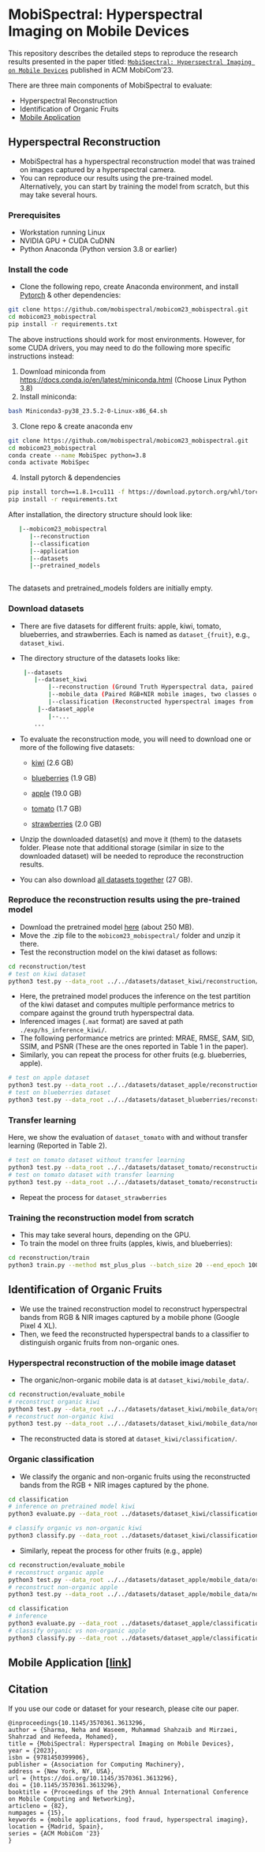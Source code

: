 # MobiSpectral: Hyperspectral Imaging on Mobile Devices
This repository describes the detailed steps to reproduce the research results presented in the paper titled: 
[``MobiSpectral: Hyperspectral Imaging on Mobile Devices``](https://dl.acm.org/doi/10.1145/3570361.3613296) published in ACM MobiCom'23. 

There are three main components of MobiSpectral to evaluate: 
- Hyperspectral Reconstruction
- Identification of Organic Fruits 
- [Mobile Application](https://github.com/mobispectral/MobiSpectral-Android)

## Hyperspectral Reconstruction
- MobiSpectral has a hyperspectral reconstruction model that was trained on images captured by a hyperspectral camera.
- You can reproduce our results using the pre-trained model. Alternatively, you can start by training the model from scratch, but this may take several hours.
  
### Prerequisites
- Workstation running Linux
- NVIDIA GPU + CUDA CuDNN
- Python Anaconda (Python version 3.8 or earlier) 

### Install the code 
- Clone the following repo, create Anaconda environment, and install [Pytorch](https://pytorch.org/get-started/previous-versions/) & other dependencies:
```bash
git clone https://github.com/mobispectral/mobicom23_mobispectral.git
cd mobicom23_mobispectral
pip install -r requirements.txt
```

The above instructions should work for most environments. However, for some CUDA drivers, you may need to do the following more specific instructions instead: 

1. Download miniconda from https://docs.conda.io/en/latest/miniconda.html  (Choose Linux Python 3.8)
2. Install miniconda:
```bash
bash Miniconda3-py38_23.5.2-0-Linux-x86_64.sh
```

3. Clone repo & create anaconda env
  ```bash
  git clone https://github.com/mobispectral/mobicom23_mobispectral.git
  cd mobicom23_mobispectral
  conda create --name MobiSpec python=3.8
  conda activate MobiSpec
```

4. Install pytorch & dependencies
  ```bash
  pip install torch==1.8.1+cu111 -f https://download.pytorch.org/whl/torch_stable.html
  pip install -r requirements.txt
 ```


After installation, the directory structure should look like:

```bash
   |--mobicom23_mobispectral
      |--reconstruction
      |--classification
      |--application 
      |--datasets
      |--pretrained_models
  
```
The datasets and pretrained_models folders are initially empty. 

### Download datasets
- There are five datasets for different fruits: apple, kiwi, tomato, blueberries, and strawberries. Each is named as ``dataset_{fruit}``, e.g., ``dataset_kiwi``. 
- The directory structure of the datasets looks like: 
  ```bash
   |--datasets
      |--dataset_kiwi
          |--reconstruction (Ground Truth Hyperspectral data, paired to RGB+NIR)
          |--mobile_data (Paired RGB+NIR mobile images, two classes organic/non-organic)
          |--classification (Reconstructed hyperspectral images from mobile images)
       |--dataset_apple
          |--...
      ... 
  ```
- To evaluate the reconstruction mode, you will need to download one or more of the following five datasets:

     - [kiwi](https://drive.google.com/file/d/1PHsMs3TtQYg-VmhrJKfy-jzplUgHNDWx/view) (2.6 GB)
  
    - [blueberries](https://drive.google.com/file/d/1PF-yzTW3ao6ZACLPlOeO_Z-qiUkBcxz3/view) (1.9 GB)

    - [apple](https://drive.google.com/file/d/1PFiOQtyRwSCSV6gIpfZ9beoyWQDgsZN1/view) (19.0 GB)
    
    - [tomato](https://drive.google.com/file/d/1PELLiBpeNmgrQHDeuWdWWvCMfBt4dk9r/view) (1.7 GB)
  
    - [strawberries](https://drive.google.com/file/d/1PI5505giSb4LLBTVCMvT318wWONPkJEZ/view) (2.0 GB)

- Unzip the downloaded dataset(s) and move it (them) to the datasets folder. Please note that additional storage (similar in size to the downloaded dataset) will be needed to reproduce the reconstruction results.
   
- You can also download [all datasets together](https://doi.org/10.20383/103.0811) (27 GB). 

 
### Reproduce the reconstruction results using the pre-trained model
- Download the pretrained model [here](https://drive.google.com/file/d/1P7LcvEvrV-8Mr-QzyuqN9v5f5jzyb_a-/view) (about 250 MB).
- Move the .zip file to the ```mobicom23_mobispectral/``` folder and unzip it there.
- Test the reconstruction model on the kiwi dataset as follows: 
```bash
cd reconstruction/test
# test on kiwi dataset 
python3 test.py --data_root ../../datasets/dataset_kiwi/reconstruction/  --method mst_plus_plus --pretrained_model_path ../../pretrained_models/mst_apple_kiwi_blue_68ch.pth --outf ./exp/hs_inference_kiwi/  --gpu_id 0
```
- Here, the pretrained model produces the inference on the test partition of the kiwi dataset and computes multiple performance metrics to compare against the ground truth hyperspectral data.
- Inferenced images (```.mat``` format) are saved at path ```./exp/hs_inference_kiwi/```.
- The following performance metrics are printed: MRAE, RMSE, SAM, SID, SSIM, and PSNR (These are the ones reported in Table 1 in the paper). 
- Similarly, you can repeat the process for other fruits (e.g. blueberries, apple).
```bash
# test on apple dataset 
python3 test.py --data_root ../../datasets/dataset_apple/reconstruction/  --method mst_plus_plus --pretrained_model_path ../../pretrained_models/mst_apple_kiwi_blue_68ch.pth --outf ./exp/hs_inference_apple/  --gpu_id 0
# test on blueberries dataset 
python3 test.py --data_root ../../datasets/dataset_blueberries/reconstruction/  --method mst_plus_plus --pretrained_model_path ../../pretrained_models/mst_apple_kiwi_blue_68ch.pth --outf ./exp/hs_inference_blueberries/  --gpu_id 0
```
### Transfer learning 
Here, we show the evaluation of ``dataset_tomato`` with and without transfer learning (Reported in Table 2). 
```bash
# test on tomato dataset without transfer learning
python3 test.py --data_root ../../datasets/dataset_tomato/reconstruction/  --method mst_plus_plus --pretrained_model_path ../../pretrained_models/mst_apple_kiwi_blue_68ch.pth --outf ./exp/hs_inference_tomato/  --gpu_id 0
# test on tomato dataset with transfer learning
python3 test.py --data_root ../../datasets/dataset_tomato/reconstruction/  --method mst_plus_plus --pretrained_model_path ../../pretrained_models/mst_tomato_transfer_68ch.pth --outf ./exp/hs_inference_tomato/  --gpu_id 0
```
- Repeat the process for ``dataset_strawberries``

### Training the reconstruction model from scratch
- This may take several hours, depending on the GPU.
- To train the model on three fruits (apples, kiwis, and blueberries):
```bash
cd reconstruction/train
python3 train.py --method mst_plus_plus --batch_size 20 --end_epoch 100 --init_lr 4e-4 --outf ./exp/mst_apple_kiwi_blue/ --data_root1 ../../datasets/dataset_apple/reconstruction/ --data_root2 ../../datasets/dataset_kiwi/reconstruction/ --data_root3 ../../datasets/dataset_blueberries/reconstruction/ --patch_size 64 --stride 64 --gpu_id 0
```

## Identification of Organic Fruits
- We use the trained reconstruction model to reconstruct hyperspectral bands from RGB & NIR images captured by a mobile phone (Google Pixel 4 XL).
- Then, we feed the reconstructed hyperspectral bands to a classifier to distinguish organic fruits from non-organic ones. 

### Hyperspectral reconstruction of the mobile image dataset 
- The organic/non-organic mobile data is at ```dataset_kiwi/mobile_data/```.
```bash
cd reconstruction/evaluate_mobile
# reconstruct organic kiwi
python3 test.py --data_root ../../datasets/dataset_kiwi/mobile_data/organic/  --method mst_plus_plus --pretrained_model_path ../../pretrained_models/mst_apple_kiwi_blue_68ch.pth --outf ../../datasets/dataset_kiwi/classification/working_organic/  --gpu_id 0
# reconstruct non-organic kiwi
python3 test.py --data_root ../../datasets/dataset_kiwi/mobile_data/nonorganic/  --method mst_plus_plus --pretrained_model_path ../../pretrained_models/mst_apple_kiwi_blue_68ch.pth --outf ../../datasets/dataset_kiwi/classification/working_nonorganic/  --gpu_id 0
```
- The reconstructed data is stored at ```dataset_kiwi/classification/```.

### Organic classification
- We classify the organic and non-organic fruits using the reconstructed bands from the RGB + NIR images captured by the phone.

```bash 
cd classification
# inference on pretrained model kiwi
python3 evaluate.py --data_root ../datasets/dataset_kiwi/classification/ --fruit kiwi --pretrained_classifier ../pretrained_models/MLP_kiwi.pkl

# classify organic vs non-organic kiwi
python3 classify.py --data_root ../datasets/dataset_kiwi/classification/ --fruit kiwi
```

- Similarly, repeat the process for other fruits (e.g., apple)
```bash
cd reconstruction/evaluate_mobile
# reconstruct organic apple
python3 test.py --data_root ../../datasets/dataset_apple/mobile_data/organic/  --method mst_plus_plus --pretrained_model_path ../../pretrained_models/mst_apple_kiwi_blue_68ch.pth --outf ../../datasets/dataset_apple/classification/working_organic/  --gpu_id 0
# reconstruct non-organic apple
python3 test.py --data_root ../../datasets/dataset_apple/mobile_data/nonorganic/  --method mst_plus_plus --pretrained_model_path ../../pretrained_models/mst_apple_kiwi_blue_68ch.pth --outf ../../datasets/dataset_apple/classification/working_nonorganic/  --gpu_id 0
```
```bash
cd classification
# inference
python3 evaluate.py --data_root ../datasets/dataset_apple/classification/ --fruit apple --pretrained_classifier ../pretrained_models/MLP_apple.pkl
# classify organic vs non-organic apple
python3 classify.py --data_root ../datasets/dataset_apple/classification/ --fruit apple
```

## Mobile Application [[link](https://github.com/mobispectral/MobiSpectral-Android)]

## Citation
If you use our code or dataset for your research, please cite our paper.
```
@inproceedings{10.1145/3570361.3613296,
author = {Sharma, Neha and Waseem, Muhammad Shahzaib and Mirzaei, Shahrzad and Hefeeda, Mohamed},
title = {MobiSpectral: Hyperspectral Imaging on Mobile Devices},
year = {2023},
isbn = {9781450399906},
publisher = {Association for Computing Machinery},
address = {New York, NY, USA},
url = {https://doi.org/10.1145/3570361.3613296},
doi = {10.1145/3570361.3613296},
booktitle = {Proceedings of the 29th Annual International Conference on Mobile Computing and Networking},
articleno = {82},
numpages = {15},
keywords = {mobile applications, food fraud, hyperspectral imaging},
location = {Madrid, Spain},
series = {ACM MobiCom '23}
}
```
